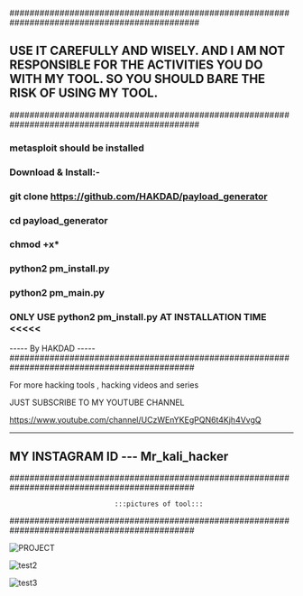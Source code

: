 ##############################################################################################

## USE IT CAREFULLY AND WISELY. AND I AM NOT RESPONSIBLE FOR THE ACTIVITIES YOU DO WITH MY TOOL. SO YOU SHOULD BARE THE RISK OF USING MY TOOL.
##############################################################################################

### metasploit should be installed

### Download & Install:-
  
### git clone https://github.com/HAKDAD/payload_generator

### cd payload_generator

### chmod +x*

### python2 pm_install.py

### python2 pm_main.py
        
### ONLY USE python2 pm_install.py AT INSTALLATION TIME <<<<<

----- By HAKDAD -----
#############################################################################################

For more hacking tools , hacking videos and series

JUST SUBSCRIBE TO MY YOUTUBE CHANNEL

https://www.youtube.com/channel/UCzWEnYKEgPQN6t4Kjh4VvgQ

----------------------------------------------------------------------------------------------
MY INSTAGRAM ID --- Mr_kali_hacker
----------------------------------------------------------------------------------------------

#############################################################################################

                              :::pictures of tool:::
#############################################################################################

![PROJECT](https://user-images.githubusercontent.com/70651595/115141095-331c7000-a058-11eb-90e0-62cc9d1f203f.png)

![test2](https://user-images.githubusercontent.com/70651595/115141099-3b74ab00-a058-11eb-8196-25de3216a53f.png)

![test3](https://user-images.githubusercontent.com/70651595/115141105-43344f80-a058-11eb-9330-8cdb44636f43.png)




